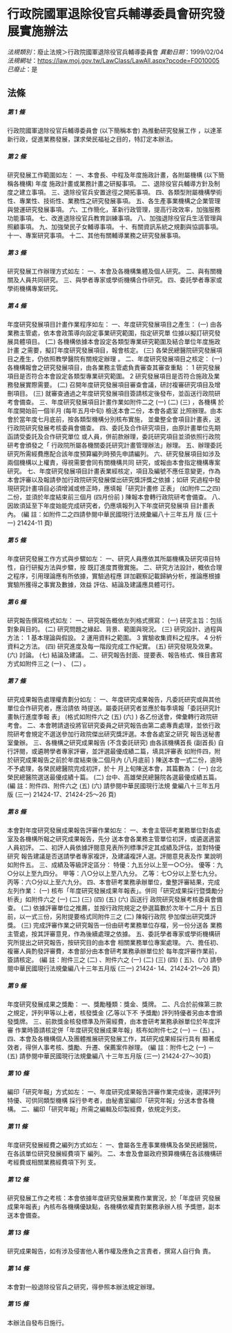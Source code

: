 # 行政院國軍退除役官兵輔導委員會研究發展實施辦法

*法規類別*：廢止法規＞行政院國軍退除役官兵輔導委員會
*異動日期*：1999/02/04  
*法規網址*：https://law.moj.gov.tw/LawClass/LawAll.aspx?pcode=F0010005
*已廢止*：是


## 法條
##### 第 1 條
行政院國軍退除役官兵輔導委員會 (以下簡稱本會) 為推動研究發展工作
，以達革新行政，促進業務發展，謀求榮民福祉之目的，特訂定本辦法。

##### 第 2 條
研究發展工作範圍如左：
一、本會長、中程及年度施政計畫，各附屬機構 (以下簡稱各機構) 年度
    施政計畫或業務計畫之研擬事項。
二、退除役官兵輔導方針及制度之建立事項。
三、退除役官兵安置途徑之開拓事項。
四、各類型附屬機構學術性、專業性、技術性、業務性之研究發展事項。
五、各生產事業機構之企業管理與營運研究發展事項。
六、工作簡化，革新行政管理，提高行政效率，加強服務功能事項。
七、改進退除役官兵教育訓練事項。
八、加強退除役官兵生活管理與照顧事項。
九、加強榮民子女輔導事項。
十、有關資訊系統之規劃與協調事項。
十一、專案研究事項。
十二、其他有關輔導業務之研究發展事項。

##### 第 3 條
研究發展工作辦理方式如左：
一、本會及各機構集體及個人研究。
二、與有關機關及人員共同研究。
三、與學者專家或學術機構合作研究。
四、委託學者專家或學術機構專案研究。


##### 第 4 條
年度研究發展項目計畫作業程序如左：
一、年度研究發展項目之產生：
 (一) 由各業務主管處，依本會政策導向設定事業研究範圍，指定研究單
      位據以擬訂研究發展具體項目。
 (二) 各機構依據本會設定各類型專業研究範圍及結合單位年度施政計畫
      之需要，擬訂年度研究發展項目，報會核定。
 (三) 各榮民總醫院研究發展項目之產生，仍依照教學醫院有關規定辦理
      。
二、年度研究發展項目之核定：
 (一) 各機構報會之研究發展項目，由各業務主管處負責審查其審查重點
      ：
      1 研究發展項目是否符合本會設定各類型專業研究範圍。
      2 研究發展項目是否符合施政及業務發展實際需要。
 (二) 召開年度研究發展項目審查會議，研討複審研究項目及增刪項目。
 (三) 就審查通過之年度研究發展項目簽請核定後發布，並函送行政院研
      考會備查。
三、年度研究發展項目計畫作業如附件二之 (一)  (二)  (三) ，各機構
    於年度開始前一個半月 (每年五月中旬) 檢送本會二份，本會各處室
    比照辦理。由本會於當年度七月底前，按各類型機構分別核布實施，
    並彙整全會項目計畫表，送行政院研究發展考核委員會備查。
四、委託及合作研究項目，由原計畫單位先期函請受委託及合作研究單位
    或人員，併前款辦理，委託研究項目並須依照行政院研考會頒發之「
    行政院所屬各機關委託研究計畫管理辦法」辦理。
五、辦理委託研究所需經費應配合該年度預算編列時預先申請編列。
六、研究發展項目如涉及兩個機構以上權責，得視需要會同有關機構共同
    研究，或報由本會指定機構專案研究。
七、年度研究發展項目計畫表業經核定，項目及編號不應任意變更，作為
    本會評審以及報請參加行政院研究發展傑出研究獎評獎之依據；如研
    究過程中發現研究計畫項目必須增減或修正時，應填報「研究計畫修
    正表」 (如附件二之四) 二份，並須於年度結束前三個月 (四月份前
    ) 陳報本會轉行政院研考會備查。
八、因故須延至下年度始能完成研究者，仍應填報列入下年度研究發展項
    目計畫表內。
 (編      註：如附件二之四請參閱中華民國現行法規彙編八十三年五月
版 (三十一) 21424-11 頁)


##### 第 5 條
年度研究發展工作方式與步驟如左：
一、研究人員應依其所屬機構及研究項目特性，自行研擬方法與步驟，按
    既訂進度貫徹實施。
二、研究方法設計，概依合理之程序，引用理論應有所依據，實驗過程應
    詳加觀察記載歸納分析，推論應根據實驗所獲得之事實及數據，效益
    評估、結論及建議應具體可行。


##### 第 6 條
研究報告撰寫格式如左：
一、研究報告概依左列格式撰寫：
 (一) 研究主旨：包括對象與目的。
 (二) 研究問題之緣起、背景、範圍與現況。
 (三) 研究設計、過程與方法：
      1 基本理論與假設。
      2 運用資料之範圍。
      3 實驗收集資料之程序。
      4 分析資料之方法。
 (四) 研究進度及每一階段完成工作紀實。
 (五) 研究發現及效果。
 (六) 討論。
 (七) 結論及建議。
二、研究報告封面、提要表、報告格式、條目書寫方式如附件三之 (一)
    、 (二) 。


##### 第 7 條
研究成果報告處理權責劃分如左：
一、年度研究成果報告，凡委託研究或與其他單位合作研究者，應洽請依
    時提送。屬委託研究者並應於每季填報「委託研究計畫執行進度季報
    表」 (格式如附件六之 (五)  (六) ) 各乙份送會，俾彙轉行政院研
    考會。
二、本會聘請退役將官研究委員之研究報告由第二處專責處理，並依行政
    院研考會規定不選送參加行政院傑出研究獎評選。本會各處室之研究
    報告送秘書室彙辦。
三、各機構之研究成果報告 (不含委託研究) 由各該機構首長 (副首長)
    自行評閱，或遴聘學者專家評審，並評選最優成績二篇，填具評審表
    如附件四，附於研究成果報告之前於年度結束後二個月內 (八月底前
    ) 陳送本會一式二份，逾時不予處理，各榮民總醫院完成初評，於十
    月上旬陳送本會，其篇數為：
 (一) 台北榮民總醫院選送最優成績十篇。
 (二) 台中、高雄榮民總醫院各選最優成績五篇。
 (編      註：附件四、附件六之 (五)  (六) 請參閱中華民國現行法規
彙編八十三年五月版 (三一) 21424-17、21424-25～26  頁)


##### 第 8 條
本會對年度研究發展成果報告評審作業如左：
一、本會主管研考業務單位對各處室及各機構所報之研究成果報告，先分
    送本會各業務主管單位初評，或遴選適當人員初評。
二、初評人員依據評閱意見表所列標準評定其成績及評估，並對特優研究
    報告建議是否送請學者專家複評，及建議複評人選。評閱意見表及作
    業說明如附件五。
三、成績及等級評定區分：
    特優：九五分以上至一○○分。
    優等：九○分以上至九四分。
    甲等：八○分以上至八九分。
    乙等：七○分以上至七九分。
    丙等：六○分以上至六九分。
四、本會研考業務承辦單位，彙整評審結果，完成左列作業：
 (一) 核布「年度研究發展成果年報表」。併同「研究成果採行暨獎勵分
      析表」如附件六之 (一)  (二)  (三)  (四)  (五)  (六) 函送行
      政院研究發展考核委員會備查。
 (二) 依據評審單位之推薦，並按行政院規定之參選篇數於次年十二月十
      五日前，以一式三份，另附提要格式同附件三之 (二) 陳報行政院
      參加傑出研究獎評獎。
 (三) 完成評審作業之研究報告一份由研考業務單位存檔，另一份分送各
      業務主管處，按其評審意見，作為後續處理之依據。
五、委託學者專家或學術機構研究所提出之研究報告，按研究目的由本會
    相關業務單位專案處理。
六、擔任初、複審人員酌發評審費，本會部分由本會研考業務承辦單位於
    每年度評審作業前，簽請核定。
 (編      註：附件三之 (二) 、附件六之 (一)  (二)  (三)  (四)  (
五)、(六) 請參閱中華民國現行法規彙編八十三年五月版 (三一) 21424-
14、21424-21～26 頁)


##### 第 9 條
年度研究發展成果之獎勵：
一、獎勵種類：獎金、獎牌。
二、凡合於前條第三款之規定，評列甲等以上者，核發獎金 (乙等以下不
    予獎勵) 評列特優者另由本會頒發獎牌。
三、前款獎金核發標準及所需經費，由本會研考業務承辦單位於年度評審
    作業時簽請核定併「年度研究發展成果年報」核布如附件七之 (一)
    － (五) 。
四、本會及各機構個人及團體推展研究發展工作，其研究成果經採行具有
    顯著成效者，得併人事考核、獎勵、升遷、保薦案件辦理。
 (編      註：附件七之 (一) － (五) 請參閱中華民國現行法規彙編八
十三年五月版 (三一) 21424-27～30頁)


##### 第 10 條
編印「研究年報」方式如左：
一、年度研究成果報告評審作業完成後，選擇評列特優、可供同類型機構
    採行參考者，由秘書室編印「研究年報」分送本會各機構。
二、編印「研究年報」所需之編輯及印製經費，依規定列支。


##### 第 11 條
年度研究發展經費之編列方式如左：
一、會屬各生產事業機構及各榮民總醫院，在各該單位研究發展經費項下
    編列。
二、本會及會屬政府預算機構在各該機構研考經費或相關業務經費項下列
    支。


##### 第 12 條
研究發展工作之考核：本會依據年度研究發展業務作業實況，於「年度研
究發展成果年報表」內核布各機構優缺點，各機構依權責對業務承辦人核
予獎懲，副本送本會備查。

##### 第 13 條
研究成果報告，如有涉及侵害他人著作權及應負之言責者，撰寫人自行負
責。

##### 第 14 條
本會對一般退除役官兵之研究，得參照本辦法規定辦理。

##### 第 15 條
本辦法自發布日施行。


